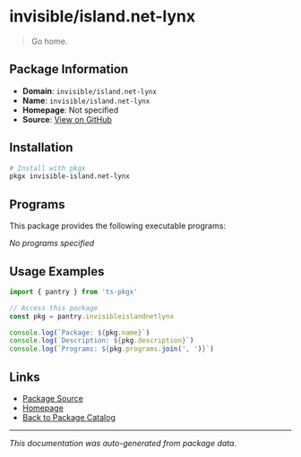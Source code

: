 # invisible/island.net-lynx

> Go home.

## Package Information

- **Domain**: `invisible/island.net-lynx`
- **Name**: `invisible/island.net-lynx`
- **Homepage**: Not specified
- **Source**: [View on GitHub](https://github.com/pkgxdev/pantry/tree/main/projects/invisible/island.net-lynx/package.yml)

## Installation

```bash
# Install with pkgx
pkgx invisible-island.net-lynx
```

## Programs

This package provides the following executable programs:

*No programs specified*

## Usage Examples

```typescript
import { pantry } from 'ts-pkgx'

// Access this package
const pkg = pantry.invisibleislandnetlynx

console.log(`Package: ${pkg.name}`)
console.log(`Description: ${pkg.description}`)
console.log(`Programs: ${pkg.programs.join(', ')}`)
```

## Links

- [Package Source](https://github.com/pkgxdev/pantry/tree/main/projects/invisible/island.net-lynx/package.yml)
- [Homepage](#)
- [Back to Package Catalog](../package-catalog.md)

---

*This documentation was auto-generated from package data.*
